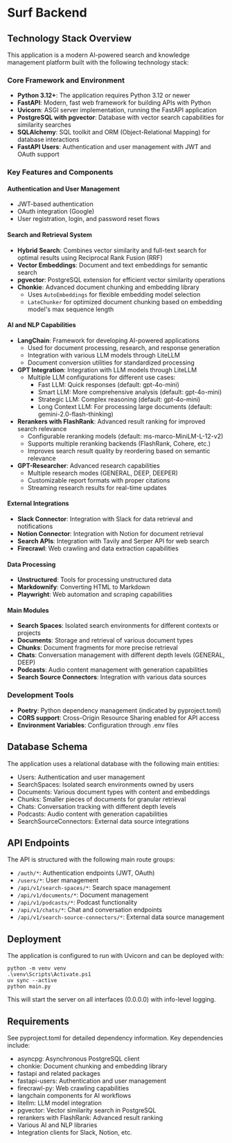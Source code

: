 # Surf Backend

## Technology Stack Overview

This application is a modern AI-powered search and knowledge management platform built with the following technology stack:

### Core Framework and Environment
- **Python 3.12+**: The application requires Python 3.12 or newer
- **FastAPI**: Modern, fast web framework for building APIs with Python
- **Uvicorn**: ASGI server implementation, running the FastAPI application
- **PostgreSQL with pgvector**: Database with vector search capabilities for similarity searches
- **SQLAlchemy**: SQL toolkit and ORM (Object-Relational Mapping) for database interactions
- **FastAPI Users**: Authentication and user management with JWT and OAuth support

### Key Features and Components

#### Authentication and User Management
- JWT-based authentication
- OAuth integration (Google)
- User registration, login, and password reset flows

#### Search and Retrieval System
- **Hybrid Search**: Combines vector similarity and full-text search for optimal results using Reciprocal Rank Fusion (RRF)
- **Vector Embeddings**: Document and text embeddings for semantic search
- **pgvector**: PostgreSQL extension for efficient vector similarity operations
- **Chonkie**: Advanced document chunking and embedding library
  - Uses `AutoEmbeddings` for flexible embedding model selection
  - `LateChunker` for optimized document chunking based on embedding model's max sequence length

#### AI and NLP Capabilities
- **LangChain**: Framework for developing AI-powered applications
  - Used for document processing, research, and response generation
  - Integration with various LLM models through LiteLLM
  - Document conversion utilities for standardized processing
- **GPT Integration**: Integration with LLM models through LiteLLM
  - Multiple LLM configurations for different use cases:
    - Fast LLM: Quick responses (default: gpt-4o-mini)
    - Smart LLM: More comprehensive analysis (default: gpt-4o-mini)
    - Strategic LLM: Complex reasoning (default: gpt-4o-mini)
    - Long Context LLM: For processing large documents (default: gemini-2.0-flash-thinking)
- **Rerankers with FlashRank**: Advanced result ranking for improved search relevance
  - Configurable reranking models (default: ms-marco-MiniLM-L-12-v2)
  - Supports multiple reranking backends (FlashRank, Cohere, etc.)
  - Improves search result quality by reordering based on semantic relevance
- **GPT-Researcher**: Advanced research capabilities
  - Multiple research modes (GENERAL, DEEP, DEEPER)
  - Customizable report formats with proper citations
  - Streaming research results for real-time updates

#### External Integrations
- **Slack Connector**: Integration with Slack for data retrieval and notifications
- **Notion Connector**: Integration with Notion for document retrieval
- **Search APIs**: Integration with Tavily and Serper API for web search
- **Firecrawl**: Web crawling and data extraction capabilities

#### Data Processing
- **Unstructured**: Tools for processing unstructured data
- **Markdownify**: Converting HTML to Markdown
- **Playwright**: Web automation and scraping capabilities

#### Main Modules
- **Search Spaces**: Isolated search environments for different contexts or projects
- **Documents**: Storage and retrieval of various document types
- **Chunks**: Document fragments for more precise retrieval
- **Chats**: Conversation management with different depth levels (GENERAL, DEEP)
- **Podcasts**: Audio content management with generation capabilities
- **Search Source Connectors**: Integration with various data sources

### Development Tools
- **Poetry**: Python dependency management (indicated by pyproject.toml)
- **CORS support**: Cross-Origin Resource Sharing enabled for API access
- **Environment Variables**: Configuration through .env files

## Database Schema

The application uses a relational database with the following main entities:
- Users: Authentication and user management
- SearchSpaces: Isolated search environments owned by users
- Documents: Various document types with content and embeddings
- Chunks: Smaller pieces of documents for granular retrieval
- Chats: Conversation tracking with different depth levels
- Podcasts: Audio content with generation capabilities
- SearchSourceConnectors: External data source integrations

## API Endpoints

The API is structured with the following main route groups:
- `/auth/*`: Authentication endpoints (JWT, OAuth)
- `/users/*`: User management
- `/api/v1/search-spaces/*`: Search space management
- `/api/v1/documents/*`: Document management
- `/api/v1/podcasts/*`: Podcast functionality
- `/api/v1/chats/*`: Chat and conversation endpoints
- `/api/v1/search-source-connectors/*`: External data source management

## Deployment

The application is configured to run with Uvicorn and can be deployed with:
```
python -m venv venv
.\venv\Scripts\Activate.ps1
uv sync --active
python main.py
```

This will start the server on all interfaces (0.0.0.0) with info-level logging.

## Requirements

See pyproject.toml for detailed dependency information. Key dependencies include:
- asyncpg: Asynchronous PostgreSQL client
- chonkie: Document chunking and embedding library
- fastapi and related packages
- fastapi-users: Authentication and user management
- firecrawl-py: Web crawling capabilities
- langchain components for AI workflows
- litellm: LLM model integration
- pgvector: Vector similarity search in PostgreSQL
- rerankers with FlashRank: Advanced result ranking
- Various AI and NLP libraries
- Integration clients for Slack, Notion, etc.
